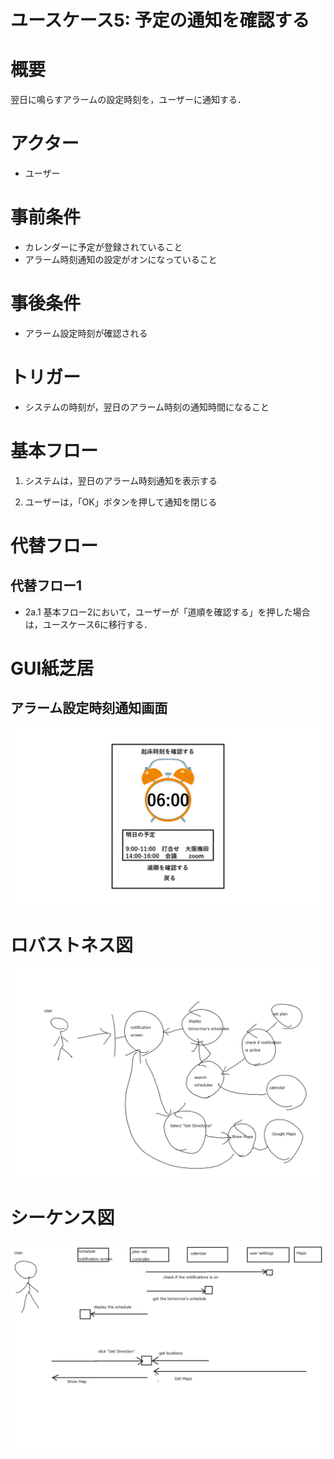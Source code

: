 # ユースケース5: 予定の通知を確認する

# 概要

翌日に鳴らすアラームの設定時刻を，ユーザーに通知する．

# アクター

- ユーザー

# 事前条件

- カレンダーに予定が登録されていること
- アラーム時刻通知の設定がオンになっていること

# 事後条件

- アラーム設定時刻が確認される

# トリガー

- システムの時刻が，翌日のアラーム時刻の通知時間になること

# 基本フロー

1. システムは，翌日のアラーム時刻通知を表示する

2. ユーザーは，「OK」ボタンを押して通知を閉じる

# 代替フロー

## 代替フロー1
- 2a.1 基本フロー2において，ユーザーが「道順を確認する」を押した場合は，ユースケース6に移行する．

# GUI紙芝居

## アラーム設定時刻通知画面

![アラーム設定時刻通知画面](pics/use_case5.jpg)

# ロバストネス図

![ロバストネス図のスクリーンショット](pics/robustness_diagrams/usecase5_robustness.png)

# シーケンス図

![シーケンス図のスクリーンショット](pics/sequence_diagrams/usecase5_sequence.png)
